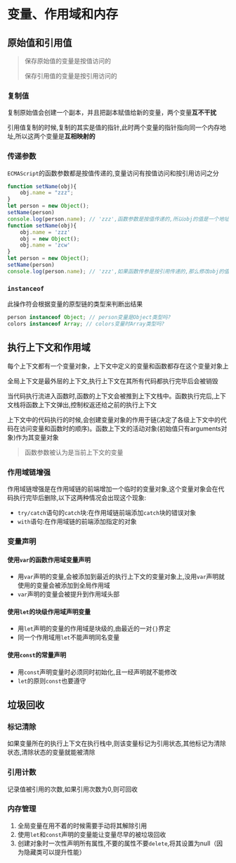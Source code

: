 # 变量、作用域和内存

## 原始值和引用值

> 保存原始值的变量是按值访问的
>
> 保存引用值的变量是按引用访问的

### 复制值

复制原始值会创建一个副本，并且把副本赋值给新的变量，两个变量**互不干扰**

引用值复制的时候,复制的其实是值的指针,此时两个变量的指针指向同一个内存地址,所以这两个变量是**互相映射的**

### 传递参数

`ECMAScript`的函数参数都是按值传递的,变量访问有按值访问和按引用访问之分

```js
function setName(obj){
	obj.name = "zzz";
}
let person = new Object();
setName(person)
console.log(person.name); // 'zzz',函数参数是按值传递的,所以obj的值是一个地址的复制值,但是修改和访问引用变量时是按引用访问的,所以修改后还是会映射到原有值
function setName(obj){
	obj.name = 'zzz'
	obj = new Object();
	obj.name = 'zcw'
}
let person = new Object();
setName(person)
console.log(person.name); // 'zzz',如果函数传参是按引用传递的,那么修改obj的值时,会映射到变量person的值,但实际没有影响,所以函数传参是按值传递的
```

### `instanceof`

此操作符会根据变量的原型链的类型来判断出结果

```js
person instanceof Object; // person变量是Object类型吗?
colors instanceof Array; // colors变量时Array类型吗?
```

## 执行上下文和作用域

每个上下文都有一个变量对象，上下文中定义的变量和函数都存在这个变量对象上

全局上下文是最外层的上下文,执行上下文在其所有代码都执行完毕后会被销毁

当代码执行流进入函数时,函数的上下文会被推到上下文栈中。函数执行完后,上下文栈将函数上下文弹出,控制权返还给之前的执行上下文

上下文中的代码执行的时候,会创建变量对象的作用于链(决定了各级上下文中的代码在访问变量和函数时的顺序)。函数上下文的活动对象(初始值只有arguments对象)作为其变量对象

> 函数参数被认为是当前上下文的变量

### 作用域链增强

作用域链增强是在作用域链的前端增加一个临时的变量对象,这个变量对象会在代码执行完毕后删除,以下这两种情况会出现这个现象:

- `try/catch`语句的`catch`块:在作用域链前端添加`catch`块的错误对象
- `with`语句:在作用域链的前端添加指定的对象

### 变量声明

#### 使用`var`的函数作用域变量声明

- 用`var`声明的变量,会被添加到最近的执行上下文的变量对象上,没用`var`声明就使用的变量会被添加到全局作用域
- `var`声明的变量会被提升到作用域头部

#### 使用`let`的块级作用域声明变量

- 用`let`声明的变量的作用域是块级的,由最近的一对`{}`界定
- 同一个作用域用`let`不能声明同名变量

#### 使用`const`的常量声明

- 用`const`声明变量时必须同时初始化,且一经声明就不能修改
- `let`的原则`const`也要遵守

## 垃圾回收

### 标记清除

如果变量所在的执行上下文在执行栈中,则该变量标记为引用状态,其他标记为清除状态,清除状态的变量就能被清除

###  引用计数

记录值被引用的次数,如果引用次数为0,则可回收

###  内存管理

1. 全局变量在用不着的时候需要手动将其解除引用
2. 使用`let`和`const`声明的变量能让变量尽早的被垃圾回收
3. 创建对象时一次性声明所有属性,不要的属性不要`delete`,将其设置为null（因为隐藏类可以提升性能）